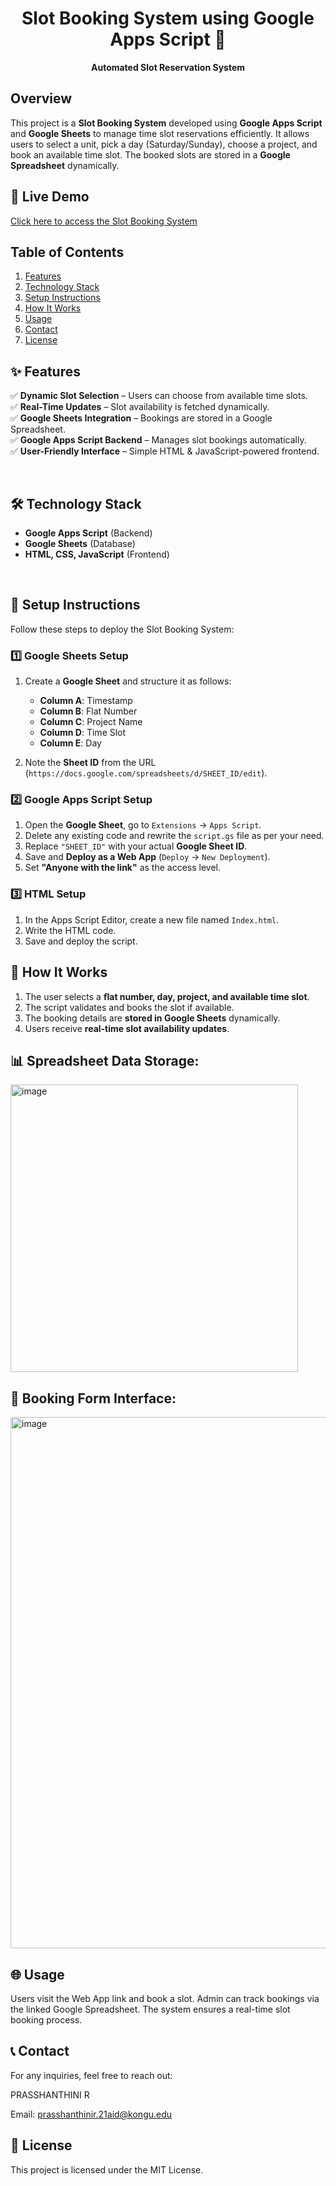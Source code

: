 <div align="center">

# Slot Booking System using Google Apps Script 📅
**Automated Slot Reservation System**

</div>

## Overview  
This project is a **Slot Booking System** developed using **Google Apps Script** and **Google Sheets** to manage time slot reservations efficiently. It allows users to select a unit, pick a day (Saturday/Sunday), choose a project, and book an available time slot. The booked slots are stored in a **Google Spreadsheet** dynamically.


## 🔗 Live Demo  
[Click here to access the Slot Booking System](https://script.google.com/macros/s/AKfycbwuK9h1SlG3tEuYWez6f3cV4FoptmXGPnrD1ZnUoTlpCmpD30d2IQf-sY_ciOSeTKOk/exec) 


## Table of Contents  
1. [Features](#features)  
2. [Technology Stack](#technology-stack)  
3. [Setup Instructions](#setup-instructions)  
4. [How It Works](#how-it-works)  
5. [Usage](#usage)  
6. [Contact](#contact)  
7. [License](#license)  


## ✨ Features  
✅ **Dynamic Slot Selection** – Users can choose from available time slots.  
✅ **Real-Time Updates** – Slot availability is fetched dynamically.  
✅ **Google Sheets Integration** – Bookings are stored in a Google Spreadsheet.  
✅ **Google Apps Script Backend** – Manages slot bookings automatically.  
✅ **User-Friendly Interface** – Simple HTML & JavaScript-powered frontend.  

<br>

## 🛠 Technology Stack  
- **Google Apps Script** (Backend)  
- **Google Sheets** (Database)  
- **HTML, CSS, JavaScript** (Frontend)  

<br>

## 📌 Setup Instructions  
Follow these steps to deploy the Slot Booking System:

### 1️⃣ Google Sheets Setup  
1. Create a **Google Sheet** and structure it as follows:  
   - **Column A**: Timestamp  
   - **Column B**: Flat Number  
   - **Column C**: Project Name  
   - **Column D**: Time Slot  
   - **Column E**: Day  

2. Note the **Sheet ID** from the URL (`https://docs.google.com/spreadsheets/d/SHEET_ID/edit`).  

### 2️⃣ Google Apps Script Setup  
1. Open the **Google Sheet**, go to `Extensions` → `Apps Script`.  
2. Delete any existing code and rewrite the `script.gs` file as per your need.  
3. Replace `"SHEET_ID"` with your actual **Google Sheet ID**.  
4. Save and **Deploy as a Web App** (`Deploy` → `New Deployment`).  
5. Set **"Anyone with the link"** as the access level.  

### 3️⃣ HTML Setup  
1. In the Apps Script Editor, create a new file named `Index.html`.  
2. Write the HTML code. 
3. Save and deploy the script.  

## 🎯 How It Works  
1. The user selects a **flat number, day, project, and available time slot**.  
2. The script validates and books the slot if available.  
3. The booking details are **stored in Google Sheets** dynamically.  
4. Users receive **real-time slot availability updates**.  

## 📊 Spreadsheet Data Storage:
<img width="460" alt="image" src="https://github.com/user-attachments/assets/5e456445-e04d-4181-9fee-332fa4d9ca47" />

## 📝 Booking Form Interface:
<img width="850" alt="image" src="https://github.com/user-attachments/assets/c0002257-7e9a-455b-bc08-8ee589c6ac12" />


## 🌐 Usage
Users visit the Web App link and book a slot.
Admin can track bookings via the linked Google Spreadsheet.
The system ensures a real-time slot booking process.

## 📞 Contact
For any inquiries, feel free to reach out:

PRASSHANTHINI R

Email: prasshanthinir.21aid@kongu.edu


## 📜 License
This project is licensed under the MIT License.

